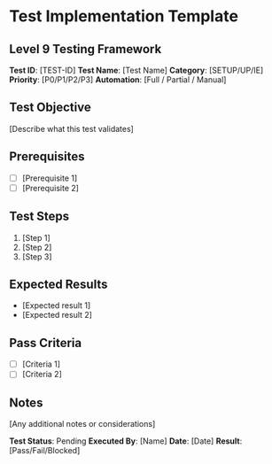 # Test Implementation Template
## Level 9 Testing Framework

**Test ID**: [TEST-ID]
**Test Name**: [Test Name]
**Category**: [SETUP/UP/IE]
**Priority**: [P0/P1/P2/P3]
**Automation**: [Full / Partial / Manual]

## Test Objective
[Describe what this test validates]

## Prerequisites
- [ ] [Prerequisite 1]
- [ ] [Prerequisite 2]

## Test Steps
1. [Step 1]
2. [Step 2]
3. [Step 3]

## Expected Results
- [Expected result 1]
- [Expected result 2]

## Pass Criteria
- [ ] [Criteria 1]
- [ ] [Criteria 2]

## Notes
[Any additional notes or considerations]

**Test Status**: Pending
**Executed By**: [Name]
**Date**: [Date]
**Result**: [Pass/Fail/Blocked]
